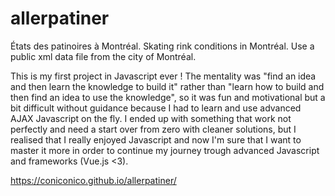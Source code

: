 # allerpatiner
États des patinoires à Montréal.
Skating rink conditions in Montréal.
Use a public xml data file from the city of Montréal.

This is my first project in Javascript ever ! 
The mentality was "find an idea and then learn the knowledge to build it" rather than "learn how to build and then find an idea to use the knowledge", so it was fun and motivational but a bit difficult without guidance because I had to learn and use advanced AJAX Javascript on the fly. 
I ended up with something that work not perfectly and need a start over from zero with cleaner solutions, but I realised that I really enjoyed Javascript and now I'm sure that I want to master it more in order to continue my journey trough advanced Javascript and frameworks (Vue.js <3).


https://coniconico.github.io/allerpatiner/


